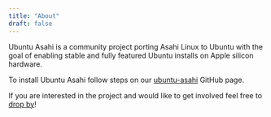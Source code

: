```yaml
---
title: "About"
draft: false
---
```


Ubuntu Asahi is a community project porting Asahi Linux to Ubuntu with the goal of enabling stable and fully featured Ubuntu installs on Apple silicon hardware.

To install Ubuntu Asahi follow steps on our [ubuntu-asahi](https://github.com/UbuntuAsahi/ubuntu-asahi#readme) GitHub page.

If you are interested in the project and would like to get involved feel free to [drop by](/contributing)!
